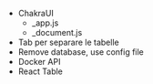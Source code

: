 - ChakraUI
  - _app.js
  - _document.js
- Tab per separare le tabelle
- Remove database, use config file
- Docker API
- React Table
